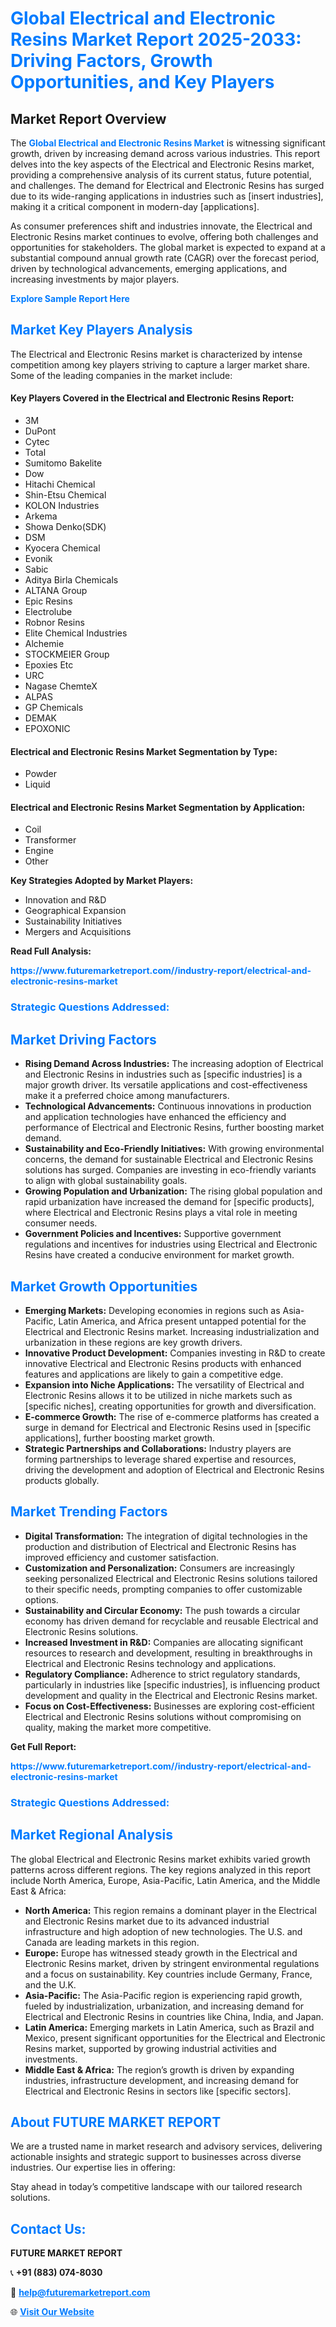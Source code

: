 <h1 style="color: #007BFF;">Global Electrical and Electronic Resins Market Report 2025-2033: Driving Factors, Growth Opportunities, and Key Players</h1>

<section id="overview">
<h2>Market Report Overview</h2>
<p>The <a href="https://www.futuremarketreport.com//industry-report/electrical-and-electronic-resins-market" style="color: #007BFF; text-decoration: none;"><strong>Global Electrical and Electronic Resins Market</strong></a> is witnessing significant growth, driven by increasing demand across various industries. This report delves into the key aspects of the Electrical and Electronic Resins market, providing a comprehensive analysis of its current status, future potential, and challenges. The demand for Electrical and Electronic Resins has surged due to its wide-ranging applications in industries such as [insert industries], making it a critical component in modern-day [applications].</p>
<p>As consumer preferences shift and industries innovate, the Electrical and Electronic Resins market continues to evolve, offering both challenges and opportunities for stakeholders. The global market is expected to expand at a substantial compound annual growth rate (CAGR) over the forecast period, driven by technological advancements, emerging applications, and increasing investments by major players.</p>
</section>

<section id="overview">
<p><a href="https://www.futuremarketreport.com//request-sample/reportId=60205" style="color: #007BFF; text-decoration: none;"><strong>Explore Sample Report Here</strong></a></p>
</section>

<section id="key-players">
<h2 style="color: #007BFF;">Market Key Players Analysis</h2>
<p>The Electrical and Electronic Resins market is characterized by intense competition among key players striving to capture a larger market share. Some of the leading companies in the market include:</p>
<h4>Key Players Covered in the Electrical and Electronic Resins Report:</h4>
<ul><li>3M</li><li>DuPont</li><li>Cytec</li><li>Total</li><li>Sumitomo Bakelite</li><li>Dow</li><li>Hitachi Chemical</li><li>Shin-Etsu Chemical</li><li>KOLON Industries</li><li>Arkema</li><li>Showa Denko(SDK)</li><li>DSM</li><li>Kyocera Chemical</li><li>Evonik</li><li>Sabic</li><li>Aditya Birla Chemicals</li><li>ALTANA Group</li><li>Epic Resins</li><li>Electrolube</li><li>Robnor Resins</li><li>Elite Chemical Industries</li><li>Alchemie</li><li>STOCKMEIER Group</li><li>Epoxies Etc</li><li>URC</li><li>Nagase ChemteX</li><li>ALPAS</li><li>GP Chemicals</li><li>DEMAK</li><li>EPOXONIC</li></ul>
<h4>Electrical and Electronic Resins Market Segmentation by Type:</h4>
<ul><li>Powder</li><li>Liquid</li></ul>

<h4>Electrical and Electronic Resins Market Segmentation by Application:</h4>
<ul><li>Coil</li><li>Transformer</li><li>Engine</li><li>Other</li></ul>
<p><strong>Key Strategies Adopted by Market Players:</strong></p>
<ul>
<li>Innovation and R&D</li>
<li>Geographical Expansion</li>
<li>Sustainability Initiatives</li>
<li>Mergers and Acquisitions</li>
</ul>
</section>

<section>
<p><strong>Read Full Analysis: </strong></p><a href="https://www.futuremarketreport.com//industry-report/electrical-and-electronic-resins-market" style="color: #007BFF; text-decoration: none;"><strong>https://www.futuremarketreport.com//industry-report/electrical-and-electronic-resins-market</strong></a>
<h3 style="color: #007BFF;">Strategic Questions Addressed:</h3>
</section>

<section id="driving-factors">
<h2 style="color: #007BFF;">Market Driving Factors</h2>
<ul>
<li><strong>Rising Demand Across Industries:</strong> The increasing adoption of Electrical and Electronic Resins in industries such as [specific industries] is a major growth driver. Its versatile applications and cost-effectiveness make it a preferred choice among manufacturers.</li>
<li><strong>Technological Advancements:</strong> Continuous innovations in production and application technologies have enhanced the efficiency and performance of Electrical and Electronic Resins, further boosting market demand.</li>
<li><strong>Sustainability and Eco-Friendly Initiatives:</strong> With growing environmental concerns, the demand for sustainable Electrical and Electronic Resins solutions has surged. Companies are investing in eco-friendly variants to align with global sustainability goals.</li>
<li><strong>Growing Population and Urbanization:</strong> The rising global population and rapid urbanization have increased the demand for [specific products], where Electrical and Electronic Resins plays a vital role in meeting consumer needs.</li>
<li><strong>Government Policies and Incentives:</strong> Supportive government regulations and incentives for industries using Electrical and Electronic Resins have created a conducive environment for market growth.</li>
</ul>
</section>

<section id="growth-opportunities">
<h2 style="color: #007BFF;">Market Growth Opportunities</h2>
<ul>
<li><strong>Emerging Markets:</strong> Developing economies in regions such as Asia-Pacific, Latin America, and Africa present untapped potential for the Electrical and Electronic Resins market. Increasing industrialization and urbanization in these regions are key growth drivers.</li>
<li><strong>Innovative Product Development:</strong> Companies investing in R&D to create innovative Electrical and Electronic Resins products with enhanced features and applications are likely to gain a competitive edge.</li>
<li><strong>Expansion into Niche Applications:</strong> The versatility of Electrical and Electronic Resins allows it to be utilized in niche markets such as [specific niches], creating opportunities for growth and diversification.</li>
<li><strong>E-commerce Growth:</strong> The rise of e-commerce platforms has created a surge in demand for Electrical and Electronic Resins used in [specific applications], further boosting market growth.</li>
<li><strong>Strategic Partnerships and Collaborations:</strong> Industry players are forming partnerships to leverage shared expertise and resources, driving the development and adoption of Electrical and Electronic Resins products globally.</li>
</ul>
</section>

<section id="trending-factors">
<h2 style="color: #007BFF;">Market Trending Factors</h2>
<ul>
<li><strong>Digital Transformation:</strong> The integration of digital technologies in the production and distribution of Electrical and Electronic Resins has improved efficiency and customer satisfaction.</li>
<li><strong>Customization and Personalization:</strong> Consumers are increasingly seeking personalized Electrical and Electronic Resins solutions tailored to their specific needs, prompting companies to offer customizable options.</li>
<li><strong>Sustainability and Circular Economy:</strong> The push towards a circular economy has driven demand for recyclable and reusable Electrical and Electronic Resins solutions.</li>
<li><strong>Increased Investment in R&D:</strong> Companies are allocating significant resources to research and development, resulting in breakthroughs in Electrical and Electronic Resins technology and applications.</li>
<li><strong>Regulatory Compliance:</strong> Adherence to strict regulatory standards, particularly in industries like [specific industries], is influencing product development and quality in the Electrical and Electronic Resins market.</li>
<li><strong>Focus on Cost-Effectiveness:</strong> Businesses are exploring cost-efficient Electrical and Electronic Resins solutions without compromising on quality, making the market more competitive.</li>
</ul>
</section>

<section>
<p><strong>Get Full Report: </strong></p><a href="https://www.futuremarketreport.com//industry-report/electrical-and-electronic-resins-market" style="color: #007BFF; text-decoration: none;"><strong>https://www.futuremarketreport.com//industry-report/electrical-and-electronic-resins-market</strong></a>
<h3 style="color: #007BFF;">Strategic Questions Addressed:</h3>
</section>


<section id="regional-analysis">
<h2 style="color: #007BFF;">Market Regional Analysis</h2>
<p>The global Electrical and Electronic Resins market exhibits varied growth patterns across different regions. The key regions analyzed in this report include North America, Europe, Asia-Pacific, Latin America, and the Middle East & Africa:</p>
<ul>
<li><strong>North America:</strong> This region remains a dominant player in the Electrical and Electronic Resins market due to its advanced industrial infrastructure and high adoption of new technologies. The U.S. and Canada are leading markets in this region.</li>
<li><strong>Europe:</strong> Europe has witnessed steady growth in the Electrical and Electronic Resins market, driven by stringent environmental regulations and a focus on sustainability. Key countries include Germany, France, and the U.K.</li>
<li><strong>Asia-Pacific:</strong> The Asia-Pacific region is experiencing rapid growth, fueled by industrialization, urbanization, and increasing demand for Electrical and Electronic Resins in countries like China, India, and Japan.</li>
<li><strong>Latin America:</strong> Emerging markets in Latin America, such as Brazil and Mexico, present significant opportunities for the Electrical and Electronic Resins market, supported by growing industrial activities and investments.</li>
<li><strong>Middle East & Africa:</strong> The region’s growth is driven by expanding industries, infrastructure development, and increasing demand for Electrical and Electronic Resins in sectors like [specific sectors].</li>
</ul>
</section>

<footer>
<h2 style="color: #007BFF;">About FUTURE MARKET REPORT</h2>
<p>We are a trusted name in market research and advisory services, delivering actionable insights and strategic support to businesses across diverse industries. Our expertise lies in offering:</p>

<p>Stay ahead in today’s competitive landscape with our tailored research solutions.</p>

<h2 style="color: #007BFF;">Contact Us:</h2>
<p><strong>FUTURE MARKET REPORT</strong></p>
<p>📞 <strong>+91 (883) 074-8030</strong></p>
<p>📧 <strong><a href="mailto:help@futuremarketreport.com" style="color: #007BFF;">help@futuremarketreport.com</a></strong></p>
<p>🌐 <strong><a href="https://www.futuremarketreport.com/" style="color: #007BFF;">Visit Our Website</a></strong></p>
</footer>